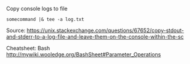 Copy console logs to file
```
somecommand |& tee -a log.txt
```
Source:
https://unix.stackexchange.com/questions/67652/copy-stdout-and-stderr-to-a-log-file-and-leave-them-on-the-console-within-the-sc


Cheatsheet: Bash
http://mywiki.wooledge.org/BashSheet#Parameter_Operations